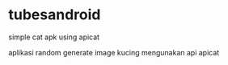 # tubesandroid
simple cat apk using apicat

aplikasi random generate image kucing mengunakan api apicat
